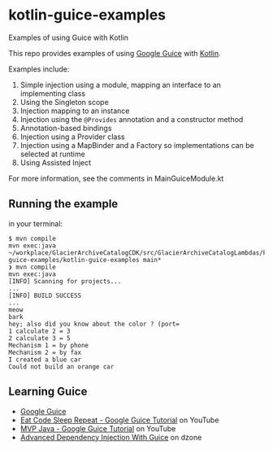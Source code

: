 # kotlin-guice-examples
Examples of using Guice with Kotlin

This repo provides examples of using [Google Guice](https://github.com/google/guice) 
with [Kotlin](https://kotlinlang.org).

Examples include:
1. Simple injection using a module, mapping an interface to an implementing class
2. Using the Singleton scope
3. Injection mapping to an instance
4. Injection using the `@Provides` annotation and a constructor method
5. Annotation-based bindings
6. Injection using a Provider class
7. Injection using a MapBinder and a Factory so implementations can be selected at runtime
8. Using Assisted Inject

For more information, see the comments in MainGuiceModule.kt

## Running the example
in your terminal: 
```
$ mvn compile
mvn exec:java
~/workplace/GlacierArchiveCatalogCDK/src/GlacierArchiveCatalogLambdas/kotlin-guice-examples/kotlin-guice-examples main*
❯ mvn compile
mvn exec:java
[INFO] Scanning for projects...
...
[INFO] BUILD SUCCESS
...
meow
bark
hey; also did you know about the color ? (port=
1 calculate 2 = 3
2 calculate 3 = 5
Mechanism 1 = by phone
Mechanism 2 = by fax
I created a blue car
Could not build an orange car
```

## Learning Guice
- [Google Guice](https://github.com/google/guice)
- [Eat Code Sleep Repeat - Google Guice Tutorial](https://youtube.com/playlist?list=PLp0ed20U4R4jknb4xYdhx3yJn5RhWECxn) on YouTube
- [MVP Java - Google Guice Tutorial](https://youtube.com/playlist?list=PLKiN3faYVq89TjVuba-F62_nKBpcFdOWz) on YouTube
- [Advanced Dependency Injection With Guice](https://dzone.com/articles/advanced-dependency-injection) on dzone
